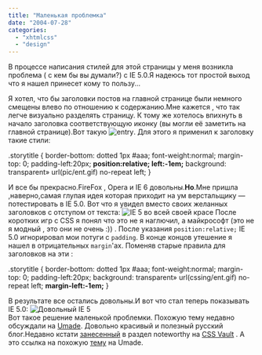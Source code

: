 ```yaml
---
title: "Маленькая проблемка"
date: "2004-07-28"
categories: 
  - "xhtmlcss"
  - "design"
---
```


В процессе написания стилей для этой страницы у меня возникла проблема ( с кем бы вы думали?) с IE 5.0.Я надеюсь тот простой выход что я нашел принесет кому то пользу...

Я хотел, что бы заголовки постов на главной странице были немного смещены влево по отношению к содержанию.Мне кажется , что так легче визуально разделять страницу. К тому же хотелось впихнуть в начало заголовка соответствующую иконку (вы могли её заметить на главной странице).Вот такую ![entry](pic/ent.gif "иконка"). Для этого я применил к заголовку такие стили:

.storytitle {
        border-bottom: dotted 1px #aaa;
	font-weight:normal;
	margin-top: 0;
	padding-left:20px;
        **position:relative;
	left:-1em;**
	background: transparent»
        url(pic/ent.gif) no-repeat left;
 }

И все бы прекрасно.FireFox , Opera и IE 6 довольны.**Но**.Мне пришла ,наверно,самая глупая идея которая приходит на ум верстальщику — потестировать в IE 5.0. Вот что я увидел вместо своих желанных заголовков с отступом от текста: ![IE 5 во всей своей красе](/pic/bok.gif "IE 5 во всей своей красе") После коротких игр с CSS я понял что это не я наглючил, а майкрософт (это не я модный , это они не очень :)) . После указания `position:relative;` IE 5.0 игнорировал мои потуги с `padding`. В конце концов утешение я нашел в отрицательных `margin`'ах. Поменяв старые правила для заголовков на эти :

.storytitle {
	border-bottom: dotted 1px #aaa;
	font-weight:normal;
	margin-top: 0;
	padding-left:20px;
	background: transparent»
        url(cssing/ent.gif) no-repeat left;
	**margin-left:-1em;**
}

В результате все остались довольны.И вот что стал теперь показывать IE 5.0: ![Довольный IE 5](/pic/nebok.gif "Довольный IE 5")  
Вот такое решение маленькой проблемки. Похожую тему недавно обсуждали на [Umade](http://www.umade.ru/). Довольно красивый и полезный русский блог.Недавно кстати [занесенный](http://www.umade.ru/log/2004/07/36.html) в раздел noteworthy на [CSS Vault](http://www.cssvault.com/noteworthy/2004/07/index.php) . А это ссылка на похожую [тему](http://www.umade.ru/log/2004/07/35.html) на Umade.
